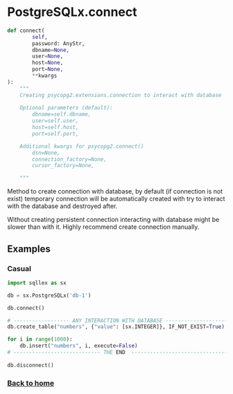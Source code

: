 # PostgreSQLx.connect

```python
def connect(
        self,
        password: AnyStr,
        dbname=None,
        user=None,
        host=None,
        port=None,
        **kwargs
):
    """
    Creating psycopg2.extensions.connection to interact with database
    
    Optional parameters (default):
        dbname=self.dbname,
        user=self.user,
        host=self.host,
        port=self.port,

    Additional kwargs for psycopg2.connect()
        dsn=None,
        connection_factory=None,
        cursor_factory=None,

    """
```

Method to create connection with database, by default (if connection is not exist)
temporary connection will be automatically created with try to interact with the 
database and destroyed after. 

Without creating persistent connection interacting with database might be slower than with it. 
Highly recommend create connection manually.


## Examples

### Casual

```python
import sqllex as sx

db = sx.PostgreSQLx('db-1')

db.connect()

# ------------------ ANY INTERACTION WITH DATABASE -----------------------
db.create_table("numbers", {"value": [sx.INTEGER]}, IF_NOT_EXIST=True)

for i in range(1000):
    db.insert("numbers", i, execute=False)
# ---------------------------- THE END  ----------------------------------
    
db.disconnect()

```

### [Back to home](README.md)